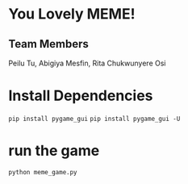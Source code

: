 # You Lovely MEME!

## Team Members

Peilu Tu, Abigiya Mesfin, Rita Chukwunyere Osi

# Install Dependencies

`pip install pygame_gui`
`pip install pygame_gui -U`

# run the game

`python meme_game.py`
